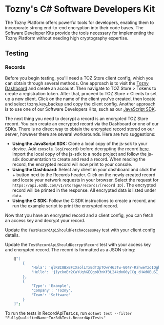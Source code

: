 # Tozny's C# Software Developers Kit

The Tozny Platform offers powerful tools for developers, enabling them to incorporate strong end-to-end encryption into their code bases. The Software Developer Kits provide the tools necessary for implementing the Tozny Platform without needing high cryptography expertise.

## Testing

### Records

Before you begin testing, you'll need a TOZ Store client config, which you can obtain through several methods. One approach is to visit the [Tozny Dashboard](https://dashboard.tozny.com/) and create an account. Then navigate to TOZ Store > Tokens to create a registration token. After that, proceed to TOZ Store > Clients to set up a new client. Click on the name of the client you've created, then locate and select tozny.key_backup and copy the client config. Another approach is to use one of our Software Developers Kits, such as our [JavaScript SDK](https://github.com/tozny/js-sdk).

The next thing you need to decrypt a record is an encrypted TOZ Store record. You can create an encrypted record via the Dashboard or one of our SDKs. There is no direct way to obtain the encrypted record stored on our server, however there are several workarounds. Here are two suggestions:

- **Using the JavaScript SDK:** Clone a local copy of the js-sdk to your device. Add `console.log(record)` before decrypting the record [here](https://github.com/tozny/js-sdk/blob/c5176da3ae681bcc7077ec7b325c5922d564096d/lib/storage/client.js#L201). Import the local copy of the js-sdk to a node project and follow the js-sdk documentation to create and read a record. When reading the record, the encrypted record will now print to your console.
- **Using the Dashboard:** Select any client in your dashboard and click the + button next to the Records header. Click on the newly created record and locate your network requests in your browser. Select the request for `https://api.e3db.com/v1/storage/records/[record ID]`. The encrypted record will be printed in the response. All encrypted data is listed under `data`.
- **Using the C SDK:** Follow the C SDK instructions to create a record, and run the example script to print the encrypted record.

Now that you have an encrypted record and a client config, you can fetch an access key and decrypt your record.

Update the `TestRecordApiShouldFetchAccessKey` test with your client config details.

Update the `TestRecordApiShouldDecryptRecord` test with your access key and encrypted record. The record is formatted as a JSON string:

```bash
    @"[
        {
            'Hola': 'qlK8I8BxBFIXaolLTxEdT3pTOwr463Tw-G04Y-RzhweYzoIQghGDGohVI2QC1HHH.odxXRbEhb5aea_2f9KlU065pQKjNCjRB.BsXJPBCTSjI7fijPYBBdY-yVNNdC.Vz9U9K4Z9YNg7q1byBqncLXIJCs3CFXH',
            'Hello': 'jIyckoBr2CaYUqhGEQgoD3nKf3L24kdo60yCCg_dH4dOBuSI_ntGlNptynoE_PzG.jHPPcO4tMub85Pb-zfVFhBvKOETU19HN.6L0v4MrTvC1HKRVdJ8E0fy--_66L.92KBaICMD-YzOidw2ZpLpmtrK0DVzCB8',
        },
        {
            'Type': 'Example',
            'Company': 'Tozny',
            'Team': 'Software'
        }
    ]";
```

To run the tests in RecordApiTest.cs, run `dotnet test --filter "FullyQualifiedName~TozSdkTest.RecordApiTests"`
